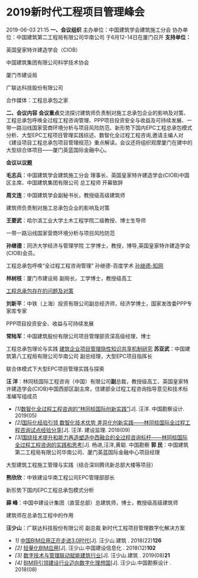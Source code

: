 
# 2019新时代工程项目管理峰会

2019-06-03 21:15
**一、会议组织**
主办单位：中国建筑学会建筑施工分会
协办单位：中国建筑第二工程局有限公司华南公司
于6月12-14日在厦门召开
**支持单位：**

英国皇家特许建造学会（CIOB）

中国建筑集团有限公司科学技术协会

厦门市建设局

广联达科技股份有限公司

合作媒体：工程总承包之家

**二、会议内容**
**会议重点**交流探讨建筑师负责制对施工总承包企业的影响及对策、工程总承包呼唤全过程工程咨询管理、PPP项目投资安全与收益及可持续发展、一带一路沿线国家营商环境分析与项目风险防范、新形势下国内EPC工程总承包模式分析、大型EPC工程项目管理实践综述、数智化全过程工程咨询,邀请主编人对《建设项目工程总承包项目管理规范》重点解读。会议还将组织观摩厦门在建中的大型综合体项目——厦门英蓝国际金融中心。

**会议以议题**

**毛志兵**：中国建筑学会建筑施工分会 理事长、英国皇家特许建造学会(CIOB)中国区主席、中国建筑集团有限公司 总工程师
开幕致辞

**周文连**：中国建筑学会副秘书长，教授级高级建筑师

建筑师负责制对施工总承包企业的影响及对策

**王要武**：哈尔滨工业大学土木工程学院二级教授、博士生导师

一带一路沿线国家营商环境分析与项目风险防范

**孙继德**：同济大学经济与管理学院 工学博士，教授，博导,英国皇家特许建造学会(CIOB)会员。

工程总承包呼唤“全过程工程咨询管理”
孙继德-百度学术
[孙继德-知网](http://kns.cnki.net/kcms/detail/knetsearch.aspx?dbcode=CJFQ&sfield=au&skey=%E5%AD%99%E7%BB%A7%E5%BE%B7&code=08964197)

**林树枝**：厦门市建设局 副局长，工学博士，教授级高工

[工程总承包存在的问题及对策](http://www.360doc.com/content/19/0615/13/40276256_842595860.shtml)

**刘新平**：中铁（上海）投资有限公司副总经济师，经济学博士，国家发改委PPP专家库专家

PPP项目投资安全、收益与可持续发展

**常陆军**：中国建筑股份有限公司项目管理部资深高级经理，博士

工程总承包理论与实践
 [建筑企业项目管理隐性知识共享机制研究](http://www.cnki.com.cn/Article/CJFDTotal-JANZ201717013.htm)
**苏亚武**：中国建筑第八工程局有限公司华南公司 副总经理，大型EPC项目指挥长

联合体模式下大型EPC项目管理实践与探索

**汪 洋**：林同棪国际工程咨询（中国）有限公司**副**总裁，教授级高工、英国皇家特许建造学会(CIOB)中国西部区副主席，住建部全过程工程咨询指导意见和技术标准编写组成员

-   _[1]_[数智化全过程工程咨询的“林同棪国际创新实践”](http://kns.cnki.net/kcms/detail/detail.aspx?filename=KCSJ201905014&dbcode=CJFQ&dbname=CJFDTEMP&v=)[J]. 汪洋. 中国勘察设计.  2019(05)
-   _[2]_[国际化经验引领 数智化技术优势 差异化创新实践——林同棪国际全过程工程咨询试点经验分享](http://kns.cnki.net/kcms/detail/detail.aspx?filename=JSJL201809018&dbcode=CJFQ&dbname=CJFD2018&v=)[J]. 汪洋. 建设监理.  2018(09)
-   _[3]_[围绕技术提升和能力再造塑造中西融合的全过程咨询标杆——林同棪国际全过程工程咨询的实践和思考](http://kns.cnki.net/kcms/detail/detail.aspx?filename=KCSJ201707018&dbcode=CJFQ&dbname=CJFD2017&v=)[J]. 杨进,汪洋,黄聪. 中国勘察
**郭 民**：中国建筑第二工程局有限公司华南公司、厦门英蓝国际金融中心项目经理

大型建筑工程施工管理与实践（结合深圳腾讯新总部大楼等项目）

**熊欣欣**：中铁建设华南工程公司EPC管理部部长

新形势下国内EPC工程总承包模式分析

**薛 峰**：中国中建设计集团（直营总部）总建筑师，博士，教授级高级建筑师

建筑师在总承包工程中的作用

**汪少山**：广联达科技股份有限公司 副总裁
新时代工程项目管理数字化解决方案

-   _1]_ [中国BIM应用正在走进3.0时代](http://kns.cnki.net/kcms/detail/detail.aspx?filename=JANZ201822009&dbcode=CJFD&dbname=CJFD2018&v=)[J]. 汪少山.建筑 . 2018(22)**126**
-   _[2]_ [轻量化BIM应用](http://kns.cnki.net/kcms/detail/detail.aspx?filename=ZGJS201812029&dbcode=CJFD&dbname=CJFD2018&v=)[J]. 汪少山.中国建设信息化 . 2018(12)**102**
-   _[3]_ [数字技术与管理联动赋能建筑行业](http://kns.cnki.net/kcms/detail/detail.aspx?filename=JANZ201908010&dbcode=CJFD&dbname=CJFD2019&v=)[J]. 汪少山.建筑 . 2019(08)**21**
-   _[4]_ [BIM将引领建设行业迈向数字化理想国](http://kns.cnki.net/kcms/detail/detail.aspx?filename=KCSJ201808021&dbcode=CJFD&dbname=CJFD2018&v=)[J]. 汪少山.中国勘察设计 . 2018(08)

<!--stackedit_data:
eyJoaXN0b3J5IjpbLTkwOTgyMTQ5MiwtODc5MjQ0OTAwLC0yNj
g2ODIyNCw5MDA2NzQyNDEsLTIwODg3NDY2MTIsNTk1MTAzNjIy
LDEyNjk2OTExMDZdfQ==
-->